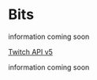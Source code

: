 # Bits

information coming soon

[Twitch API v5](https://dev.twitch.tv/docs/v5/reference/channels/)

information coming soon
